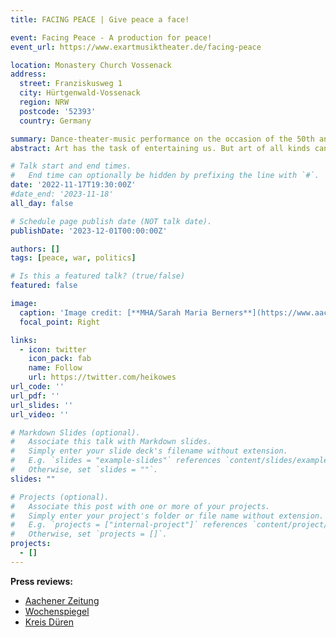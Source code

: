 ```yaml
---
title: FACING PEACE | Give peace a face!

event: Facing Peace - A production for peace!
event_url: https://www.exartmusiktheater.de/facing-peace

location: Monastery Church Vossenack
address:
  street: Franziskusweg 1
  city: Hürtgenwald-Vossenack
  region: NRW
  postcode: '52393'
  country: Germany

summary: Dance-theater-music performance on the occasion of the 50th anniversary of the district of Hürtgenwald and the Volkstrauertag 2023.
abstract: Art has the task of entertaining us. But art of all kinds can do much more. Art has the ability to open up "spaces" in us that often seem invisible or inaccessible in everyday life. Facing Peace wants to take visitors on a very special journey - a journey that does not want to conceal anything, that takes a critical look at the current issues of war and peace. At the same time, the voice of peace is to be felt in a special way ... through dance, music, singing, theater, light installation, etc. in two places that are predestined for such an extraordinary production - 40 actors, singers and dancers aged 14 - 75 years stage the question of the aberration of war mania in the Vossenack monastery church. The focus is on Mother Nature ("Gaia", Sarah Eischet), a warlord (Heiko Westerburg) with his followers and Death (Lars Harmens). A dramatic play, at the end of which the warlord drowns in his own hatred, but the incomprehensible suffering does not end in an inferno, but ... The production continues on the neighboring illuminated war cemetery. In a dance theater, "Gaia" and a young couple are at the center of the action. The young couple searches for a way through the labyrinth of peace - not alone, but inspired by music.

# Talk start and end times.
#   End time can optionally be hidden by prefixing the line with `#`.
date: '2022-11-17T19:30:00Z'
#date_end: '2023-11-18'
all_day: false

# Schedule page publish date (NOT talk date).
publishDate: '2023-12-01T00:00:00Z'

authors: []
tags: [peace, war, politics]

# Is this a featured talk? (true/false)
featured: false

image:
  caption: 'Image credit: [**MHA/Sarah Maria Berners**](https://www.aachener-zeitung.de/lokales/dueren/huertgenwald/von-zerstoererischem-hass-und-der-hoffnung-auf-frieden_bid-101701617#4)'
  focal_point: Right

links:
  - icon: twitter
    icon_pack: fab
    name: Follow
    url: https://twitter.com/heikowes
url_code: ''
url_pdf: ''
url_slides: ''
url_video: ''

# Markdown Slides (optional).
#   Associate this talk with Markdown slides.
#   Simply enter your slide deck's filename without extension.
#   E.g. `slides = "example-slides"` references `content/slides/example-slides.md`.
#   Otherwise, set `slides = ""`.
slides: ""

# Projects (optional).
#   Associate this post with one or more of your projects.
#   Simply enter your project's folder or file name without extension.
#   E.g. `projects = ["internal-project"]` references `content/project/deep-learning/index.md`.
#   Otherwise, set `projects = []`.
projects:
  - []
---
```


**Press reviews:** 
- [Aachener Zeitung](https://www.aachener-zeitung.de/lokales/dueren/huertgenwald/von-zerstoererischem-hass-und-der-hoffnung-auf-frieden_bid-101701617#4)
- [Wochenspiegel](https://www.wochenspiegellive.de/altkreis-monschau/artikel/dem-frieden-ein-gesicht-geben)
- [Kreis Düren](https://www.kreis-dueren.de/presse/2023/volkstrauertag_2023-11-08.php)